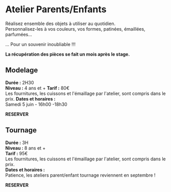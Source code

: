 # Atelier Parents/Enfants
Réalisez ensemble des objets à utiliser au quotidien.  
Personnalisez-les à vos couleurs, vos formes, patinées, émaillées, parfumées...  

... Pour un souvenir inoubliable !!!  


**La récupération des pièces se fait un mois après le stage.**
 
## Modelage  
**Durée :** 2H30  
**Niveau :** 4 ans et +
**Tarif :** 80€  
Les fournitures, les cuissons et l'émaillage par l'atelier, sont compris dans le prix.
**Dates et horaires :**  
Samedi 5 juin - 16h00 -18h30

**RESERVER**


## Tournage  
**Durée :** 3H  
**Niveau :** 8 ans et +  
**Tarif :** 95€  
Les fournitures, les cuissons et l'émaillage par l'atelier, sont compris dans le prix.  
**Dates et horaires :**  
Patience, les ateliers parent/enfant tournage reviennent en septembre !  

**RESERVER**

  

